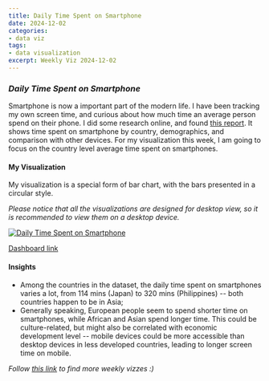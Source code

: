 ```yaml
---
title: Daily Time Spent on Smartphone
date: 2024-12-02
categories:
- data viz
tags:
- data visualization
excerpt: Weekly Viz 2024-12-02
---
```


### *Daily Time Spent on Smartphone*

Smartphone is now a important part of the modern life. I have been tracking my own screen time, and curious about how much time an average person spend on their phone. I did some research online, and found [this report](https://explodingtopics.com/blog/smartphone-usage-stats#smartphone-usage-by-region). It shows time spent on smartphone by country, demographics, and comparison with other devices. For my visualization this week, I am going to focus on the country level average time spent on smartphones.   


#### My Visualization

My visualization is a special form of bar chart, with the bars presented in a circular style.    

*Please notice that all the visualizations are designed for desktop view, so it is recommended to view them on a desktop device.*  

<div class='tableauPlaceholder' id='viz1733202707391' style='position: relative'>
  <noscript><a href='#'>
    <img alt='Daily Time Spent on Smartphone ' src='https:&#47;&#47;public.tableau.com&#47;static&#47;images&#47;20&#47;20241202DailyTimeSpentonSmartphone&#47;DailyTimeSpentonSmartphone&#47;1_rss.png' style='border: none' />
  </a></noscript>
  <object class='tableauViz'  style='display:none;'>
    <param name='host_url' value='https%3A%2F%2Fpublic.tableau.com%2F' />
    <param name='embed_code_version' value='3' />
    <param name='site_root' value='' />
    <param name='name' value='20241202DailyTimeSpentonSmartphone&#47;DailyTimeSpentonSmartphone' />
    <param name='tabs' value='no' />
    <param name='toolbar' value='yes' />
    <param name='static_image' value='https:&#47;&#47;public.tableau.com&#47;static&#47;images&#47;20&#47;20241202DailyTimeSpentonSmartphone&#47;DailyTimeSpentonSmartphone&#47;1.png' />
    <param name='animate_transition' value='yes' />
    <param name='display_static_image' value='yes' />
    <param name='display_spinner' value='yes' />
    <param name='display_overlay' value='yes' />
    <param name='display_count' value='yes' />
    <param name='language' value='en-US' />
    <param name='filter' value='publish=yes' />
  </object></div>             
  <script type='text/javascript'>           
    var divElement = document.getElementById('viz1733202707391');    
    var vizElement = divElement.getElementsByTagName('object')[0];   
    if ( divElement.offsetWidth > 800 ) { vizElement.style.width='600px';vizElement.style.height='727px';} else if ( divElement.offsetWidth > 500 ) { vizElement.style.width='600px';vizElement.style.height='727px';} else { vizElement.style.width='100%';vizElement.style.height='727px';}  
    var scriptElement = document.createElement('script');           
    scriptElement.src = 'https://public.tableau.com/javascripts/api/viz_v1.js';    
    vizElement.parentNode.insertBefore(scriptElement, vizElement);       
  </script>

[Dashboard link](https://public.tableau.com/views/20241202DailyTimeSpentonSmartphone/DailyTimeSpentonSmartphone?:language=en-US&publish=yes&:sid=&:redirect=auth&:display_count=n&:origin=viz_share_link)
  
#### Insights
* Among the countries in the dataset, the daily time spent on smartphones varies a lot, from 114 mins (Japan) to 320 mins (Philippines) -- both countries happen to be in Asia;
* Generally speaking, European people seem to spend shorter time on smartphones, while African and Asian spend longer time. This could be culture-related, but might also be correlated with economic development level -- mobile devices could be more accessible than desktop devices in less developed countries, leading to longer screen time on mobile.  
  
*Follow [this link](https://yudong-94.github.io/personal-website/project/WeeklyViz2024/) to find more weekly vizzes :)*

